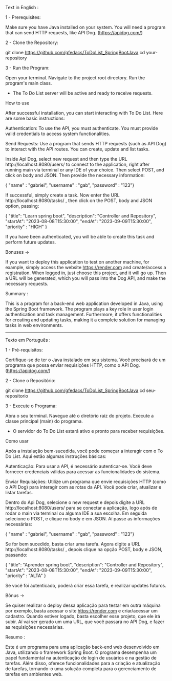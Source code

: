 Text in English :

1 - Prerequisites:

Make sure you have Java installed on your system.
You will need a program that can send HTTP requests, like API Dog. (https://apidog.com/)

2 - Clone the Repository:

git clone https://github.com/gfedacs/ToDoList_SpringBootJava
cd your-repository

3 - Run the Program:

Open your terminal.
Navigate to the project root directory.
Run the program's main class.

- The To Do List server will be active and ready to receive requests.

How to use

After successful installation, you can start interacting with To Do List. Here are some basic instructions:

Authentication: To use the API, you must authenticate. You must provide valid credentials to access system functionalities.

Send Requests: Use a program that sends HTTP requests (such as API Dog) to interact with the API routes. You can create, update and list tasks.

Inside Api Dog, select new request and then type the URL http://localhost:8080/users/ to connect to the application, right after running main via terminal or any IDE of your choice.
Then select POST, and click on body and JSON. Then provide the necessary information:

{ "name" : "gabriel",
"username" : "gab",
"password" : "123"}

If successful, simply create a task. Now enter the URL http://localhost:8080/tasks/ , then click on the POST, body and JSON option, passing:

{
  "title": "Learn spring boot",
  "description": "Controller and Repository",
  "startAt": "2023-08-08T15:30:00",
  "endAt": "2023-09-09T15:30:00",
  "priority" : "HIGH"
}

If you have been authenticated, you will be able to create this task and perform future updates.

Bonuses ->

If you want to deploy this application to test on another machine, for example, simply access the website https://render.com and create/access a registration. When logged in,
just choose this project, and it will go up. Then a URL will be generated, which you will pass into the Dog API, and make the necessary requests.


Summary :

This is a program for a back-end web application developed in Java, using the Spring Boot framework. The program plays a key role in user login authentication and task management. Furthermore, it offers functionalities for creating and updating tasks, making it a complete solution for managing tasks in web environments.
 
 
---------------------------------------------------------------------------------------------------------------------------------------------------------------------------------------------------------------
 
 Texto em Português :

1 - Pré-requisitos:

Certifique-se de ter o Java instalado em seu sistema.
Você precisará de um programa que possa enviar requisições HTTP, como o API Dog. (https://apidog.com/)

2 - Clone o Repositório:

git clone https://github.com/gfedacs/ToDoList_SpringBootJava
cd seu-repositorio

3 - Execute o Programa:

Abra o seu terminal.
Navegue até o diretório raiz do projeto.
Execute a classe principal (main) do programa.

- O servidor do To Do List estará ativo e pronto para receber requisições.

Como usar 

Após a instalação bem-sucedida, você pode começar a interagir com o To Do List. Aqui estão algumas instruções básicas:

Autenticação: Para usar a API, é necessário autenticar-se. Você deve fornecer credenciais válidas para acessar as funcionalidades do sistema.

Enviar Requisições: Utilize um programa que envie requisições HTTP (como o API Dog) para interagir com as rotas da API. Você pode criar, atualizar e listar tarefas.

Dentro do Api Dog, selecione o new request e depois digite a URL http://localhost:8080/users/ para se conectar a aplicação, logo após de rodar o main via terminal ou alguma IDE a sua escolha.
Em seguida selecione o POST, e clique no body e em JSON. Aí passe as informações necessárias:

{ "name" : "gabriel",
"username" : "gab",
"password" : "123"}

Se for bem sucedido, basta criar uma tarefa. Agora digite a URL http://localhost:8080/tasks/ , depois clique na opção POST, body e JSON, passando:

{
  "title": "Aprender spring boot",
  "description": "Controller and Repository",
  "startAt": "2023-08-08T15:30:00",
  "endAt": "2023-09-09T15:30:00",
  "priority" : "ALTA"
}

Se você foi autenticado, poderá criar essa tarefa, e realizar updates futuros.

Bônus ->

Se quiser realizar o deploy dessa aplicação para testar em outra máquina por exemplo, basta acessar o site https://render.com e criar/acessar um cadastro. Quando estiver logado,
basta escolher esse projeto, que ele irá subir. Aí vai ser gerado um uma URL, que você passará no API Dog, e fazer as requisições necessárias.


Resumo :

Este é um programa para uma aplicação back-end web desenvolvido em Java, utilizando o framework Spring Boot. O programa desempenha um papel fundamental na autenticação de login de usuários e na gestão de tarefas. Além disso, oferece funcionalidades para a criação e atualização de tarefas, tornando-o uma solução completa para o gerenciamento de tarefas em ambientes web.

